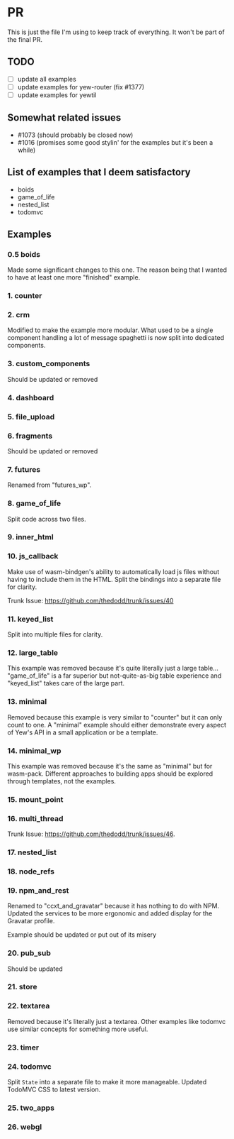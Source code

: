 # PR

This is just the file I'm using to keep track of everything. It won't be part of the final PR.

## TODO

- [ ] update all examples
- [ ] update examples for yew-router (fix #1377)
- [ ] update examples for yewtil

## Somewhat related issues

- #1073 (should probably be closed now)
- #1016 (promises some good stylin' for the examples but it's been a while)

## List of examples that I deem satisfactory

- boids
- game_of_life
- nested_list
- todomvc

## Examples

### 0.5 boids

Made some significant changes to this one.
The reason being that I wanted to have at least one more "finished" example.

### 1. counter

### 2. crm

Modified to make the example more modular.
What used to be a single component handling a lot of message spaghetti is now split into dedicated components.

### 3. custom_components

Should be updated or removed

### 4. dashboard

### 5. file_upload

### 6. fragments

Should be updated or removed

### 7. futures

Renamed from "futures_wp".

### 8. game_of_life

Split code across two files.

### 9. inner_html

### 10. js_callback

Make use of wasm-bindgen's ability to automatically load js files without having to include them in the HTML.
Split the bindings into a separate file for clarity.

Trunk Issue: <https://github.com/thedodd/trunk/issues/40>

### 11. keyed_list

Split into multiple files for clarity.

### 12. large_table

This example was removed because it's quite literally just a large table...
"game_of_life" is a far superior but not-quite-as-big table experience and "keyed_list" takes care of the large part.

### 13. minimal

Removed because this example is very similar to "counter" but it can only count to one.
A "minimal" example should either demonstrate every aspect of Yew's API in a small application or be a template.

### 14. minimal_wp

This example was removed because it's the same as "minimal" but for wasm-pack.
Different approaches to building apps should be explored through templates, not the examples.

### 15. mount_point

### 16. multi_thread

Trunk Issue: <https://github.com/thedodd/trunk/issues/46>.

### 17. nested_list

### 18. node_refs

### 19. npm_and_rest

Renamed to "ccxt_and_gravatar" because it has nothing to do with NPM.
Updated the services to be more ergonomic and added display for the Gravatar profile.

Example should be updated or put out of its misery

### 20. pub_sub

Should be updated

### 21. store

### 22. textarea

Removed because it's literally just a textarea.
Other examples like todomvc use similar concepts for something more useful.

### 23. timer

### 24. todomvc

Split `State` into a separate file to make it more manageable.
Updated TodoMVC CSS to latest version.

### 25. two_apps

### 26. webgl
